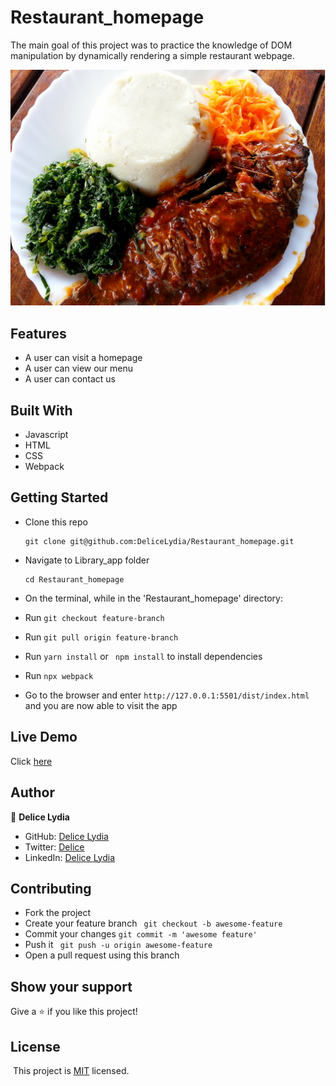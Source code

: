 # Restaurant_homepage

The main goal of this project was to practice the knowledge of DOM manipulation by dynamically rendering a simple restaurant webpage.

![screenshot](./meal.png)


## Features

- A user can visit a homepage
- A user can view our menu
- A user can contact us

## Built With

- Javascript
- HTML
- CSS
- Webpack

## Getting Started

* Clone this repo
    ```
    git clone git@github.com:DeliceLydia/Restaurant_homepage.git
    ```
* Navigate to Library_app folder
    ```
    cd Restaurant_homepage
    ```
* On the terminal, while in the 'Restaurant_homepage' directory:

* Run ``` git checkout feature-branch ```

* Run ``` git pull origin feature-branch ```

* Run ``` yarn install ``` or ``` npm install``` to install dependencies

* Run ``` npx webpack ```
   
* Go to the browser and enter 
    ```http://127.0.0.1:5501/dist/index.html``` and you are now able to visit the app


## Live Demo

Click [here](https://delicelydia.github.io/Restaurant_homepage/#)

## Author

👤 **Delice Lydia**
  - GitHub: [Delice Lydia](https://github.com/DeliceLydia)
  - Twitter: [Delice](https://twitter.com/IngabireLydia3)
  - LinkedIn: [Delice Lydia](https://www.linkedin.com/in/delice-lydia/)

## Contributing

- Fork the project
- Create your feature branch ``` git checkout -b awesome-feature```
- Commit your changes ``` git commit -m 'awesome feature' ```
- Push it ``` git push -u origin awesome-feature```
-  Open a pull request using this branch

## Show your support

Give a ⭐️ if you like this project!

## License
​
This project is [MIT](https://github.com/DeliceLydia/Restaurant_homepage/blob/master/LICENSE) licensed.
